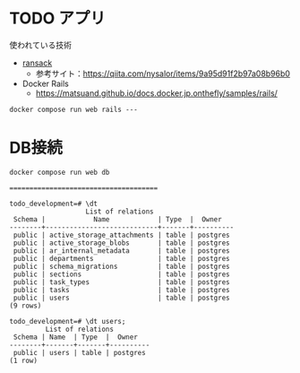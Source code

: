 # TODO アプリ
使われている技術
- [ransack](https://github.com/activerecord-hackery/ransack)
  - 参考サイト：https://qiita.com/nysalor/items/9a95d91f2b97a08b96b0
- Docker Rails
  - https://matsuand.github.io/docs.docker.jp.onthefly/samples/rails/

```
docker compose run web rails ---
```

# DB接続
```
docker compose run web db

=====================================

todo_development=# \dt
                   List of relations
 Schema |            Name            | Type  |  Owner   
--------+----------------------------+-------+----------
 public | active_storage_attachments | table | postgres
 public | active_storage_blobs       | table | postgres
 public | ar_internal_metadata       | table | postgres
 public | departments                | table | postgres
 public | schema_migrations          | table | postgres
 public | sections                   | table | postgres
 public | task_types                 | table | postgres
 public | tasks                      | table | postgres
 public | users                      | table | postgres
(9 rows)

todo_development=# \dt users;
         List of relations
 Schema | Name  | Type  |  Owner   
--------+-------+-------+----------
 public | users | table | postgres
(1 row)
```
